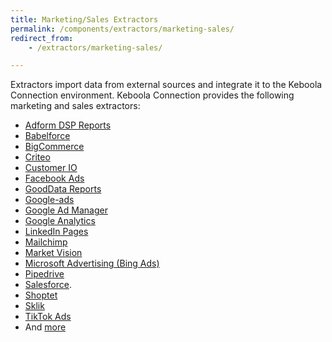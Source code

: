 ```yaml
---
title: Marketing/Sales Extractors 
permalink: /components/extractors/marketing-sales/
redirect_from:
    - /extractors/marketing-sales/

---
```


Extractors import data from external sources and integrate it to the Keboola Connection environment.
Keboola Connection provides the following marketing and sales extractors:

- [Adform DSP Reports](/components/extractors/marketing-sales/adform-dsp-reports/)
- [Babelforce](/components/extractors/marketing-sales/babelforce/)
- [BigCommerce](/components/extractors/marketing-sales/bigcommerce/)
- [Criteo](/components/extractors/marketing-sales/criteo/)
- [Customer IO](/components/extractors/marketing-sales/customerio/)
- [Facebook Ads](/components/extractors/marketing-sales/facebook-ads/)
- [GoodData Reports](/components/extractors/marketing-sales/gooddata-reports/)
- [Google-ads](/components/extractors/marketing-sales/google-ads/) 
- [Google Ad Manager](/components/extractors/marketing-sales/google-ad-manager/) 
- [Google Analytics](/components/extractors/marketing-sales/google-analytics/) 
- [LinkedIn Pages](/components/extractors/marketing-sales/linkedin-pages/)
- [Mailchimp](/components/extractors/marketing-sales/mailchimp/)
- [Market Vision](/components/extractors/marketing-sales/market-vision/)
- [Microsoft Advertising (Bing Ads)](/components/extractors/marketing-sales/bing-ads/)
- [Pipedrive](/components/extractors/marketing-sales/pipedrive/)
- [Salesforce](/components/extractors/marketing-sales/salesforce/). 
- [Shoptet](/components/extractors/marketing-sales/shoptet/)
- [Sklik](/components/extractors/marketing-sales/sklik/)
- [TikTok Ads](/components/extractors/marketing-sales/tiktok-ads/)
- And [more](https://components.keboola.com/components)
